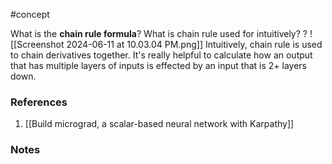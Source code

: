 #concept

What is the **chain rule formula**? What is chain rule used for intuitively?
?
![[Screenshot 2024-06-11 at 10.03.04 PM.png]]
Intuitively, chain rule is used to chain derivatives together. It's really helpful to calculate how an output that has multiple layers of inputs is effected by an input that is 2+ layers down.
<!--SR:!2024-10-24,89,290--> 

### References
1. [[Build micrograd, a scalar-based neural network with Karpathy]]

### Notes




